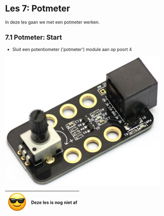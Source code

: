 # Les 7: Potmeter

In deze les gaan we met een potmeter werken.

## 7.1 Potmeter: Start

 * Sluit een potentiometer ('potmeter') module aan op poort 4
 
![Een potentiometer ('potmeter') module](potentiometer.jpg)

![](EmojiSunglasses.png) | Deze les is nog niet af
:-------------:|:----------------------------------------:

